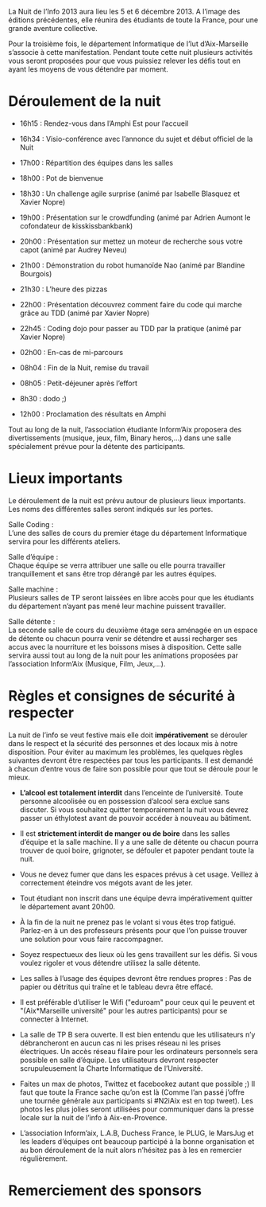<span> </span>

La Nuit de l’Info 2013 aura lieu les 5 et 6 décembre 2013. A l’image des éditions précédentes, elle réunira des étudiants de toute la France, pour une grande aventure collective.

Pour la troisième fois, le département Informatique de l’Iut d’Aix-Marseille s’associe à cette manifestation. Pendant toute cette nuit plusieurs activités vous seront proposées pour que vous puissiez relever les défis tout en ayant les moyens de vous détendre par moment.

Déroulement de la nuit
======================

-   16h15 : Rendez-vous dans l’Amphi Est pour l’accueil

-   16h34 : Visio-conférence avec l’annonce du sujet et début officiel de la Nuit

-   17h00 : Répartition des équipes dans les salles

-   18h00 : Pot de bienvenue

-   18h30 : Un challenge agile surprise (animé par Isabelle Blasquez et Xavier Nopre)

-   19h00 : Présentation sur le crowdfunding (animé par Adrien Aumont le cofondateur de kisskissbankbank)

-   20h00 : Présentation sur mettez un moteur de recherche sous votre capot (animé par Audrey Neveu)

-   21h00 : Démonstration du robot humanoïde Nao (animé par Blandine Bourgois)

-   21h30 : L’heure des pizzas

-   22h00 : Présentation découvrez comment faire du code qui marche grâce au TDD (animé par Xavier Nopre)

-   22h45 : Coding dojo pour passer au TDD par la pratique (animé par Xavier Nopre)

-   02h00 : En-cas de mi-parcours

-   08h04 : Fin de la Nuit, remise du travail

-   08h05 : Petit-déjeuner après l’effort

-   8h30 : dodo ;)

-   12h00 : Proclamation des résultats en Amphi

Tout au long de la nuit, l’association étudiante Inform’Aix proposera des divertissements (musique, jeux, film, Binary heros,…) dans une salle spécialement prévue pour la détente des participants.

Lieux importants
================

Le déroulement de la nuit est prévu autour de plusieurs lieux importants. Les noms des différentes salles seront indiqués sur les portes.

Salle Coding :  
L’une des salles de cours du premier étage du département Informatique servira pour les différents ateliers.

Salle d’équipe :  
Chaque équipe se verra attribuer une salle ou elle pourra travailler tranquillement et sans être trop dérangé par les autres équipes.

Salle machine :  
Plusieurs salles de TP seront laissées en libre accès pour que les étudiants du département n’ayant pas mené leur machine puissent travailler.

Salle détente :  
La seconde salle de cours du deuxième étage sera aménagée en un espace de détente ou chacun pourra venir se détendre et aussi recharger ses accus avec la nourriture et les boissons mises à disposition. Cette salle servira aussi tout au long de la nuit pour les animations proposées par l’association Inform’Aix (Musique, Film, Jeux,...).

Règles et consignes de sécurité à respecter
===========================================

La nuit de l’info se veut festive mais elle doit **impérativement** se dérouler dans le respect et la sécurité des personnes et des locaux mis à notre disposition. Pour éviter au maximum les problèmes, les quelques règles suivantes devront être respectées par tous les participants. Il est demandé à chacun d’entre vous de faire son possible pour que tout se déroule pour le mieux.

-   **L’alcool est totalement interdit** dans l’enceinte de l’université. Toute personne alcoolisée ou en possession d’alcool sera exclue sans discuter. Si vous souhaitez quitter temporairement la nuit vous devrez passer un éthylotest avant de pouvoir accéder à nouveau au bâtiment.

-   Il est **strictement interdit de manger ou de boire** dans les salles d’équipe et la salle machine. Il y a une salle de détente ou chacun pourra trouver de quoi boire, grignoter, se défouler et papoter pendant toute la nuit.

-   Vous ne devez fumer que dans les espaces prévus à cet usage. Veillez à correctement éteindre vos mégots avant de les jeter.

-   Tout étudiant non inscrit dans une équipe devra impérativement quitter le département avant 20h00.

-   À la fin de la nuit ne prenez pas le volant si vous êtes trop fatigué. Parlez-en à un des professeurs présents pour que l’on puisse trouver une solution pour vous faire raccompagner.

-   Soyez respectueux des lieux où les gens travaillent sur les défis. Si vous voulez rigoler et vous détendre utilisez la salle détente.

-   Les salles à l’usage des équipes devront être rendues propres : Pas de papier ou détritus qui traîne et le tableau devra être effacé.

-   Il est préférable d’utiliser le Wifi ("eduroam" pour ceux qui le peuvent et "(Aix\*Marseille université" pour les autres participants) pour se connecter à Internet.

-   La salle de TP B sera ouverte. Il est bien entendu que les utilisateurs n’y débrancheront en aucun cas ni les prises réseau ni les prises électriques. Un accès réseau filaire pour les ordinateurs personnels sera possible en salle d’équipe. Les utilisateurs devront respecter scrupuleusement la Charte Informatique de l’Université.

-   Faites un max de photos, Twittez et facebookez autant que possible ;) Il faut que toute la France sache qu’on est là (Comme l’an passé j’offre une tournée générale aux participants si \#N2iAix est en top tweet). Les photos les plus jolies seront utilisées pour communiquer dans la presse locale sur la nuit de l’info à Aix-en-Provence.

-   L’association Inform’aix, L.A.B, Duchess France, le PLUG, le MarsJug et les leaders d’équipes ont beaucoup participé à la bonne organisation et au bon déroulement de la nuit alors n’hésitez pas à les en remercier régulièrement.

Remerciement des sponsors
=========================
